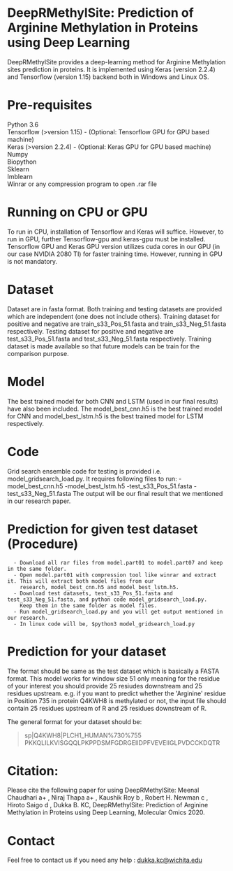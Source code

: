# DeepRMethylSite: Prediction of Arginine Methylation in Proteins using Deep Learning

DeepRMethylSite provides a deep-learning method for Arginine Methylation sites prediction in proteins. It is implemented using Keras (version 2.2.4) and Tensorflow (version 1.15) backend both in Windows and Linux OS. 

# Pre-requisites
  Python 3.6<br/>
  Tensorflow (>version 1.15) - (Optional: Tensorflow GPU for GPU based machine)<br/>
  Keras (>version 2.2.4) - (Optional: Keras GPU for GPU based machine)<br/>
  Numpy <br/>
  Biopython <br/>
  Sklearn <br/>
  Imblearn <br/>
  Winrar or any compression program to open .rar file
  
 # Running on CPU or GPU
 To run in CPU, installation of Tensorflow and Keras will suffice. However, to run in GPU, further Tensorflow-gpu and keras-gpu must be installed. Tensorflow GPU and Keras GPU version utilizes cuda cores in our GPU (in our case NVIDIA 2080 TI) for faster training time. However, running in GPU is not mandatory.
 
 # Dataset
 Dataset are in fasta format. Both training and testing datasets are provided which are independent (one does not include others).
 Training dataset for positive and negative are train_s33_Pos_51.fasta and train_s33_Neg_51.fasta respectively. Testing dataset for positive and negative are test_s33_Pos_51.fasta and test_s33_Neg_51.fasta respectively. Training dataset is made available so that future models can be train for the comparison purpose.
 # Model
 The best trained model for both CNN and LSTM (used in our final results) have also been included. The model_best_cnn.h5 is the best trained model for CNN and model_best_lstm.h5 is the best trained model for LSTM respectively. 
 # Code
 Grid search ensemble code for testing is provided i.e. model_gridsearch_load.py. It requires following files to run:
      -model_best_cnn.h5
      -model_best_lstm.h5
      -test_s33_Pos_51.fasta
      -test_s33_Neg_51.fasta
 The output will be our final result that we mentioned in our research paper.
 # Prediction for given test dataset (Procedure)
      - Download all rar files from model.part01 to model.part07 and keep in the same folder.
      - Open model.part01 with compression tool like winrar and extract it. This will extract both model files from our 
        research, model_best_cnn.h5 and model_best_lstm.h5.
      - Download test datasets, test_s33_Pos_51.fasta and test_s33_Neg_51.fasta, and python code model_gridsearch_load.py.
        Keep them in the same folder as model files.
      - Run model_gridsearch_load.py and you will get output mentioned in our research.
      - In linux code will be, $python3 model_gridsearch_load.py
 # Prediction for your dataset
 The format should be same as the test dataset which is basically a FASTA format. This model works for window size 51 only meaning for the residue of your interest you should provide 25 resiudes downstream and 25 residues upstream. e.g. if you want to predict whether the 'Arginine' residue in Position 735 in protein Q4KWH8 is methylated or not, the input file should contain 25 residues upstream of R and 25 residues downstream of R.
 
 The general format for your dataset should be:

>sp|Q4KWH8|PLCH1_HUMAN%730%755<br/>
PKKQLILKVISGQQLPKPPDSMFGDRGEIIDPFVEVEIIGLPVDCCKDQTR

# Citation:
Please cite the following paper for using DeepRMethylSite: Meenal Chaudhari a+ , Niraj Thapa a+ , Kaushik Roy b , Robert H. Newman c , Hiroto Saigo d , Dukka B. KC, DeepRMethylSite: Prediction of Arginine Methylation in Proteins using Deep Learning, Molecular Omics 2020.

 # Contact 
 Feel free to contact us if you need any help : dukka.kc@wichita.edu 
 
